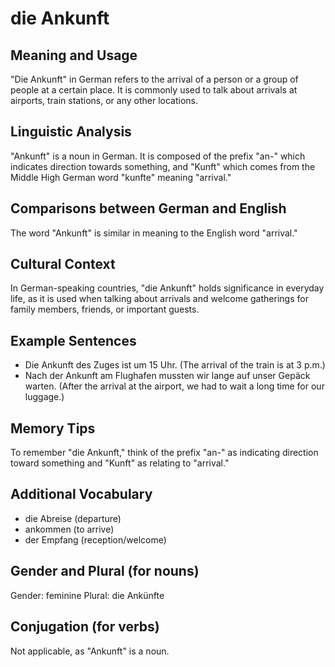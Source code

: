 # die Ankunft
## Meaning and Usage
"Die Ankunft" in German refers to the arrival of a person or a group of people at a certain place. It is commonly used to talk about arrivals at airports, train stations, or any other locations.

## Linguistic Analysis
"Ankunft" is a noun in German. It is composed of the prefix "an-" which indicates direction towards something, and "Kunft" which comes from the Middle High German word "kunfte" meaning "arrival." 

## Comparisons between German and English
The word "Ankunft" is similar in meaning to the English word "arrival."

## Cultural Context
In German-speaking countries, "die Ankunft" holds significance in everyday life, as it is used when talking about arrivals and welcome gatherings for family members, friends, or important guests.

## Example Sentences
- Die Ankunft des Zuges ist um 15 Uhr.
  (The arrival of the train is at 3 p.m.)
- Nach der Ankunft am Flughafen mussten wir lange auf unser Gepäck warten.
  (After the arrival at the airport, we had to wait a long time for our luggage.)

## Memory Tips
To remember "die Ankunft," think of the prefix "an-" as indicating direction toward something and "Kunft" as relating to "arrival."

## Additional Vocabulary
- die Abreise (departure)
- ankommen (to arrive)
- der Empfang (reception/welcome)

## Gender and Plural (for nouns)
Gender: feminine
Plural: die Ankünfte

## Conjugation (for verbs)
Not applicable, as "Ankunft" is a noun.